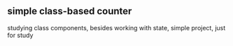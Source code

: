 ## simple class-based counter
studying class components,
besides working with state, simple project, just for study
